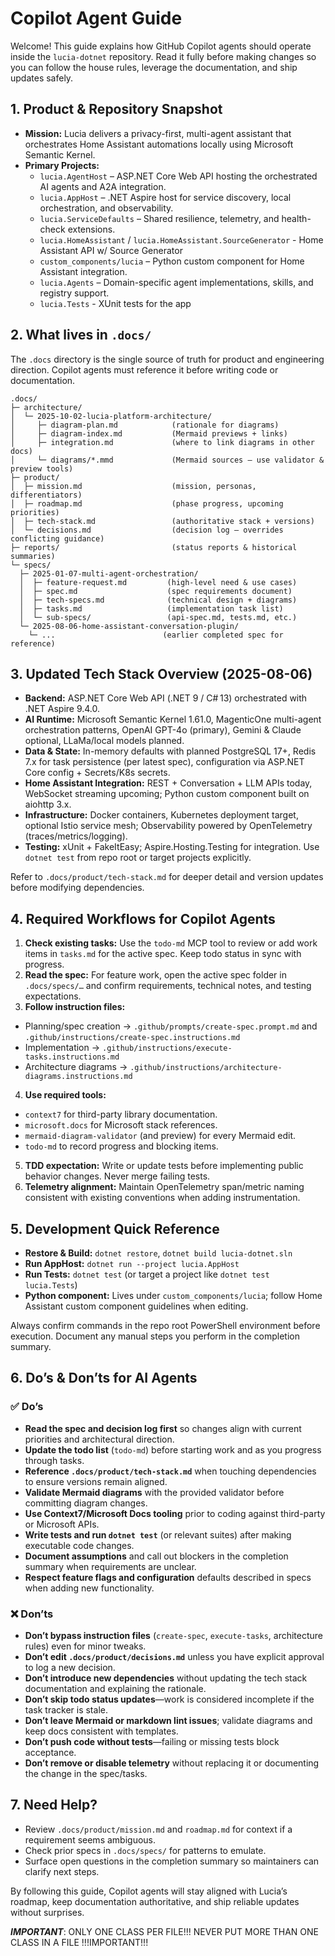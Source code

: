 # Copilot Agent Guide

Welcome! This guide explains how GitHub Copilot agents should operate inside the `lucia-dotnet` repository. Read it fully before making changes so you can follow the house rules, leverage the documentation, and ship updates safely.

## 1. Product & Repository Snapshot

- **Mission:** Lucia delivers a privacy-first, multi-agent assistant that orchestrates Home Assistant automations locally using Microsoft Semantic Kernel.
- **Primary Projects:**
  - `lucia.AgentHost` – ASP.NET Core Web API hosting the orchestrated AI agents and A2A integration.
  - `lucia.AppHost` – .NET Aspire host for service discovery, local orchestration, and observability.
  - `lucia.ServiceDefaults` – Shared resilience, telemetry, and health-check extensions.
  - `lucia.HomeAssistant` / `lucia.HomeAssistant.SourceGenerator` - Home Assistant API w/ Source Generator
  - `custom_components/lucia` – Python custom component for Home Assistant integration.
  - `lucia.Agents` – Domain-specific agent implementations, skills, and registry support.
  - `lucia.Tests` - XUnit tests for the app

## 2. What lives in `.docs/`

The `.docs` directory is the single source of truth for product and engineering direction. Copilot agents must reference it before writing code or documentation.

```
.docs/
├─ architecture/
│  └─ 2025-10-02-lucia-platform-architecture/
│     ├─ diagram-plan.md            (rationale for diagrams)
│     ├─ diagram-index.md           (Mermaid previews + links)
│     ├─ integration.md             (where to link diagrams in other docs)
│     └─ diagrams/*.mmd             (Mermaid sources – use validator & preview tools)
├─ product/
│  ├─ mission.md                    (mission, personas, differentiators)
│  ├─ roadmap.md                    (phase progress, upcoming priorities)
│  ├─ tech-stack.md                 (authoritative stack + versions)
│  └─ decisions.md                  (decision log – overrides conflicting guidance)
├─ reports/                         (status reports & historical summaries)
└─ specs/
  ├─ 2025-01-07-multi-agent-orchestration/
  │  ├─ feature-request.md         (high-level need & use cases)
  │  ├─ spec.md                    (spec requirements document)
  │  ├─ tech-specs.md              (technical design + diagrams)
  │  ├─ tasks.md                   (implementation task list)
  │  └─ sub-specs/                 (api-spec.md, tests.md, etc.)
  └─ 2025-08-06-home-assistant-conversation-plugin/
    └─ ...                        (earlier completed spec for reference)
```

## 3. Updated Tech Stack Overview (2025-08-06)

- **Backend:** ASP.NET Core Web API (.NET 9 / C# 13) orchestrated with .NET Aspire 9.4.0.
- **AI Runtime:** Microsoft Semantic Kernel 1.61.0, MagenticOne multi-agent orchestration patterns, OpenAI GPT-4o (primary), Gemini & Claude optional, LLaMa/local models planned.
- **Data & State:** In-memory defaults with planned PostgreSQL 17+, Redis 7.x for task persistence (per latest spec), configuration via ASP.NET Core config + Secrets/K8s secrets.
- **Home Assistant Integration:** REST + Conversation + LLM APIs today, WebSocket streaming upcoming; Python custom component built on aiohttp 3.x.
- **Infrastructure:** Docker containers, Kubernetes deployment target, optional Istio service mesh; Observability powered by OpenTelemetry (traces/metrics/logging).
- **Testing:** xUnit + FakeItEasy; Aspire.Hosting.Testing for integration. Use `dotnet test` from repo root or target projects explicitly.

Refer to `.docs/product/tech-stack.md` for deeper detail and version updates before modifying dependencies.

## 4. Required Workflows for Copilot Agents

1. **Check existing tasks:** Use the `todo-md` MCP tool to review or add work items in `tasks.md` for the active spec. Keep todo status in sync with progress.
2. **Read the spec:** For feature work, open the active spec folder in `.docs/specs/…` and confirm requirements, technical notes, and testing expectations.
3. **Follow instruction files:**
  - Planning/spec creation → `.github/prompts/create-spec.prompt.md` and `.github/instructions/create-spec.instructions.md`
  - Implementation → `.github/instructions/execute-tasks.instructions.md`
  - Architecture diagrams → `.github/instructions/architecture-diagrams.instructions.md`
4. **Use required tools:**
  - `context7` for third-party library documentation.
  - `microsoft.docs` for Microsoft stack references.
  - `mermaid-diagram-validator` (and preview) for every Mermaid edit.
  - `todo-md` to record progress and blocking items.
5. **TDD expectation:** Write or update tests before implementing public behavior changes. Never merge failing tests.
6. **Telemetry alignment:** Maintain OpenTelemetry span/metric naming consistent with existing conventions when adding instrumentation.

## 5. Development Quick Reference

- **Restore & Build:** `dotnet restore`, `dotnet build lucia-dotnet.sln`
- **Run AppHost:** `dotnet run --project lucia.AppHost`
- **Run Tests:** `dotnet test` (or target a project like `dotnet test lucia.Tests`)
- **Python component:** Lives under `custom_components/lucia`; follow Home Assistant custom component guidelines when editing.

Always confirm commands in the repo root PowerShell environment before execution. Document any manual steps you perform in the completion summary.

## 6. Do’s & Don’ts for AI Agents

### ✅ Do’s

- **Read the spec and decision log first** so changes align with current priorities and architectural direction.
- **Update the todo list** (`todo-md`) before starting work and as you progress through tasks.
- **Reference `.docs/product/tech-stack.md`** when touching dependencies to ensure versions remain aligned.
- **Validate Mermaid diagrams** with the provided validator before committing diagram changes.
- **Use Context7/Microsoft Docs tooling** prior to coding against third-party or Microsoft APIs.
- **Write tests and run `dotnet test`** (or relevant suites) after making executable code changes.
- **Document assumptions** and call out blockers in the completion summary when requirements are unclear.
- **Respect feature flags and configuration** defaults described in specs when adding new functionality.

### ❌ Don’ts

- **Don’t bypass instruction files** (`create-spec`, `execute-tasks`, architecture rules) even for minor tweaks.
- **Don’t edit `.docs/product/decisions.md`** unless you have explicit approval to log a new decision.
- **Don’t introduce new dependencies** without updating the tech stack documentation and explaining the rationale.
- **Don’t skip todo status updates**—work is considered incomplete if the task tracker is stale.
- **Don’t leave Mermaid or markdown lint issues**; validate diagrams and keep docs consistent with templates.
- **Don’t push code without tests**—failing or missing tests block acceptance.
- **Don’t remove or disable telemetry** without replacing it or documenting the change in the spec/tasks.

## 7. Need Help?

- Review `.docs/product/mission.md` and `roadmap.md` for context if a requirement seems ambiguous.
- Check prior specs in `.docs/specs/` for patterns to emulate.
- Surface open questions in the completion summary so maintainers can clarify next steps.

By following this guide, Copilot agents will stay aligned with Lucia’s roadmap, keep documentation authoritative, and ship reliable updates without surprises.

***IMPORTANT***: ONLY ONE CLASS PER FILE!!! NEVER PUT MORE THAN ONE CLASS IN A FILE !!!IMPORTANT!!!
